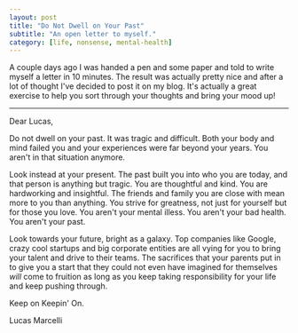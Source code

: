 ```yaml
---
layout: post
title: "Do Not Dwell on Your Past"
subtitle: "An open letter to myself."
category: [life, nonsense, mental-health]
---
```


<p>
	A couple days ago I was handed a pen and some paper and told to write myself a letter in 10 minutes. The result was actually pretty nice and after a lot of thought I've decided to post it on my blog. It's actually a great exercise to help you sort through your thoughts and bring your mood up! 
</p>

<hr>

<p>
	Dear Lucas,
</p>
	
<p>
	Do not dwell on your past. It was tragic and difficult. Both your body and mind failed you and your experiences were far beyond your years. You aren't in that situation anymore.
</p>

<p>
	Look instead at your present. The past built you into who you are today, and that person is anything but tragic. You are thoughtful and kind. You are hardworking and insightful. The friends and family you are close with mean more to you than anything. You strive for greatness, not just for yourself but for those you love. You aren't your mental illess. You aren't your bad health. You aren't your past.
</p>

<p>
	Look towards your future, bright as a galaxy. Top companies like Google, crazy cool startups and big corporate entities are all vying for you to bring your talent and drive to their teams. The sacrifices that your parents put in to give you a start that they could not even have imagined for themselves <i>will</i> come to fruition as long as you keep taking responsibility for your life and keep pushing through.
</p>

<p>
	Keep on Keepin' On.
</p>

<p>
	Lucas Marcelli
</p>